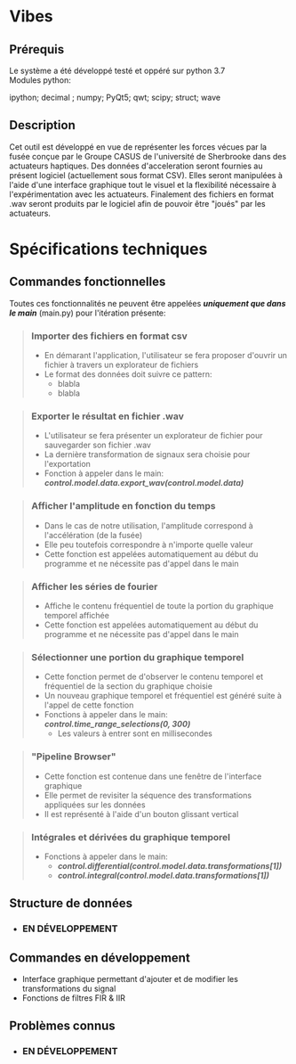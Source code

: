 # Vibes
## Prérequis
Le système a été développé testé et oppéré sur python 3.7<br />
Modules python:<br />

 ipython; decimal ; numpy; PyQt5; qwt; scipy; struct; wave

## Description

Cet outil est développé en vue de représenter les forces vécues par la fusée
conçue par le Groupe CASUS de l'université de Sherbrooke dans des actuateurs haptiques.
Des données d'acceleration seront fournies au présent logiciel (actuellement sous format CSV).
Elles seront manipulées à l'aide d'une interface graphique tout le visuel et la flexibilité 
nécessaire à l'expérimentation avec les actuateurs.
Finalement des fichiers en format .wav seront produits par le logiciel afin de
pouvoir être "joués" par les actuateurs.


# Spécifications techniques  

## Commandes fonctionnelles
Toutes ces fonctionnalités ne peuvent être appelées ***uniquement que dans le main*** (main.py) pour l'itération présente:

> ### Importer des fichiers en format csv
>
> - En démarant l'application, l'utilisateur se fera proposer d'ouvrir un fichier à travers un explorateur de fichiers
> - Le format des données doit suivre ce pattern: 
>    - blabla
>    - blabla

> ### Exporter le résultat en fichier .wav
>
> - L'utilisateur se fera présenter un explorateur de fichier pour sauvegarder son fichier .wav
> - La dernière transformation de signaux sera choisie pour l'exportation
> - Fonction à appeler dans le main: ***control.model.data.export_wav(control.model.data)***

> ### Afficher l'amplitude en fonction du temps 
>
> - Dans le cas de notre utilisation, l'amplitude correspond à l'accélération (de la fusée)
> - Elle peu toutefois correspondre à n'importe quelle valeur
> - Cette fonction est appelées automatiquement au début du programme et ne nécessite pas d'appel dans le main

> ### Afficher les séries de fourier
>
> - Affiche le contenu fréquentiel de toute la portion du graphique temporel affichée
> - Cette fonction est appelées automatiquement au début du programme et ne nécessite pas d'appel dans le main

> ### Sélectionner une portion du graphique temporel
>
> - Cette fonction permet de d'observer le contenu temporel et fréquentiel de la section du graphique choisie
> - Un nouveau graphique temporel et fréquentiel est généré suite à l'appel de cette fonction
> - Fonctions à appeler dans le main: ***control.time_range_selections(0, 300)***
>    - Les valeurs à entrer sont en millisecondes

> ### "Pipeline Browser"
>
> - Cette fonction est contenue dans une fenêtre de l'interface graphique
> - Elle permet de revisiter la séquence des transformations appliquées sur les données
> - Il est représenté à l'aide d'un bouton glissant vertical

> ### Intégrales et dérivées du graphique temporel 
>
> - Fonctions à appeler dans le main:
>    - ***control.differential(control.model.data.transformations[1])***
>    - ***control.integral(control.model.data.transformations[1])***

## Structure de données
- ### EN DÉVELOPPEMENT

## Commandes en développement
- Interface graphique permettant d'ajouter et de modifier les transformations du signal
- Fonctions de filtres FIR & IIR

## Problèmes connus
- ### EN DÉVELOPPEMENT

